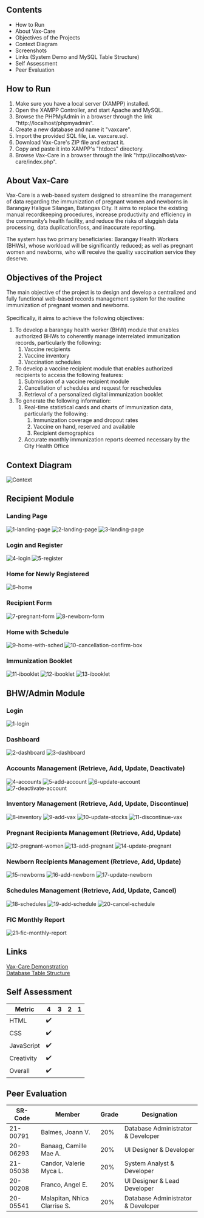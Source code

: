 ## Contents
- How to Run
- About Vax-Care
- Objectives of the Projects
- Context Diagram
- Screenshots
- Links (System Demo and MySQL Table Structure)
- Self Assessment
- Peer Evaluation

## How to Run

1. Make sure you have a local server (XAMPP) installed.
2. Open the XAMPP Controller, and start Apache and MySQL.
3. Browse the PHPMyAdmin in a browser through the link "http://localhost/phpmyadmin".
4. Create a new database and name it "vaxcare".
5. Import the provided SQL file, i.e. vaxcare.sql.
6. Download Vax-Care's ZIP file and extract it.
7. Copy and paste it into XAMPP's "htdocs" directory.
8. Browse Vax-Care in a browser through the link "http://localhost/vax-care/index.php".

## About Vax-Care

Vax-Care is a web-based system designed to streamline the management of data regarding the immunization of pregnant women and newborns in Barangay Haligue Silangan, Batangas City. It aims to replace the existing manual recordkeeping procedures, increase productivity and efficiency in the community’s health facility, and reduce the risks of sluggish data processing, data duplication/loss, and inaccurate reporting. 

The system has two primary beneficiaries: Barangay Health Workers (BHWs), whose workload will be significantly reduced; as well as pregnant women and newborns, who will receive the quality vaccination service they deserve.

## Objectives of the Project

The main objective of the project is to design and develop a centralized and fully functional web-based records management system for the routine immunization of pregnant women and newborns. </br></br>Specifically, it aims to achieve the following objectives: </br>

<ol>
  <li> 
    To develop a barangay health worker (BHW) module that enables authorized BHWs to coherently manage interrelated immunization records, particularly the following:
  <ol>
    <li>Vaccine recipients</li>
    <li>Vaccine inventory</li>
    <li>Vaccination schedules</li>
  </ol>
  </li>
  <li>To develop a vaccine recipient module that enables authorized recipients to access the following features:
  <ol>
    <li>Submission of a vaccine recipient module</li>
    <li>Cancellation of schedules and request for reschedules</li>
    <li>Retrieval of a personalized digital immunization booklet</li>
  </ol>
  </li>
  <li>
    To generate the following information:
    <ol>
      <li>
        Real-time statistical cards and charts of immunization data, particularly the following:
        <ol>
          <li>Immunization coverage and dropout rates</li>
          <li>Vaccine on hand, reserved and available</li>
          <li>Recipient demographics</li>
        </ol>
      </li>
      <li>Accurate monthly immunization reports deemed necessary by the City Health Office</li>
    </ol>
  </li>
</ol>

## Context Diagram

![Context](https://github.com/francokiid/vax-care/assets/117970385/0566b852-5885-42b6-889b-3f89da6f7008)

## Recipient Module

### Landing Page
![1-landing-page](https://github.com/francokiid/vax-care/assets/117970385/23c58706-ecc1-4bbe-9b8b-b33a2d670e9c)
![2-landing-page](https://github.com/francokiid/vax-care/assets/117970385/38a03264-b419-4fe5-bbd8-9f26af08e3c7)
![3-landing-page](https://github.com/francokiid/vax-care/assets/117970385/61922c62-746c-47f1-9ffa-52e68bd26259)

### Login and Register
![4-login](https://github.com/francokiid/vax-care/assets/117970385/7c131926-6d7f-4e34-a1e1-6ae1070d0a70)
![5-register](https://github.com/francokiid/vax-care/assets/117970385/76647c58-1e96-4a17-ab59-be9359375c73)

### Home for Newly Registered
![6-home](https://github.com/francokiid/vax-care/assets/117970385/5e575907-ff45-4655-908d-e294f2a351a2)

### Recipient Form
![7-pregnant-form](https://github.com/francokiid/vax-care/assets/117970385/e92f6a1b-96f3-4e34-89b9-25d2b853fc11)
![8-newborn-form](https://github.com/francokiid/vax-care/assets/117970385/a91dcfc1-9e68-4499-b411-e477c89b32dc)

### Home with Schedule
![9-home-with-sched](https://github.com/francokiid/vax-care/assets/117970385/6e3216d1-c891-454f-91c7-d74960f52216)
![10-cancellation-confirm-box](https://github.com/francokiid/vax-care/assets/117970385/f50588b6-d9be-490a-a7af-2b1a19ab7cd6)

### Immunization Booklet
![11-ibooklet](https://github.com/francokiid/vax-care/assets/117970385/41d951c6-dcbb-41b6-9725-1d5b6f1b41c0)
![12-ibooklet](https://github.com/francokiid/vax-care/assets/117970385/0a0e89aa-134f-4802-ad55-d4ddcf4a1354)
![13-ibooklet](https://github.com/francokiid/vax-care/assets/117970385/38e154e9-f66e-431e-91c6-45c50a0c33d2)

## BHW/Admin Module

### Login
![1-login](https://github.com/francokiid/vax-care/assets/117970385/d8b6b155-d132-46a5-8cca-e037835d7e29)

### Dashboard
![2-dashboard](https://github.com/francokiid/vax-care/assets/117970385/626466ec-3c33-468c-acfa-099a69eb72e7)
![3-dashboard](https://github.com/francokiid/vax-care/assets/117970385/22ef8915-7ec8-4619-9a3c-97fbda6006cc)

### Accounts Management (Retrieve, Add, Update, Deactivate)
![4-accounts](https://github.com/francokiid/vax-care/assets/117970385/d50264ae-4043-4a5b-b279-7c279b4afd46)
![5-add-account](https://github.com/francokiid/vax-care/assets/117970385/3b75b6fa-8787-44e5-850e-4b55794ba1a9)
![6-update-account](https://github.com/francokiid/vax-care/assets/117970385/d8fa6ddf-c609-4b77-b372-b537cf31b1f6)
![7-deactivate-account](https://github.com/francokiid/vax-care/assets/117970385/2c5b8ddc-e347-4a83-9683-8dfc6cbbeb30)

### Inventory Management (Retrieve, Add, Update, Discontinue)
![8-inventory](https://github.com/francokiid/vax-care/assets/117970385/c2c6babf-0704-4e69-9970-5f64fab613d1)
![9-add-vax](https://github.com/francokiid/vax-care/assets/117970385/29524a76-b555-4208-b39c-6c64510466c3)
![10-update-stocks](https://github.com/francokiid/vax-care/assets/117970385/3e083cbe-aa73-46de-b608-17466f1eb041)
![11-discontinue-vax](https://github.com/francokiid/vax-care/assets/117970385/a485b0f6-a675-4588-80c6-44e1c02a75c6)

### Pregnant Recipients Management (Retrieve, Add, Update)
![12-pregnant-women](https://github.com/francokiid/vax-care/assets/117970385/441e8bcc-b078-419c-9da1-3557ad319a02)
![13-add-pregnant](https://github.com/francokiid/vax-care/assets/117970385/59adbc3b-9db0-4ff6-bb07-17be8bac57aa)
![14-update-pregnant](https://github.com/francokiid/vax-care/assets/117970385/161956f6-5474-4463-a077-b06510688d8d)

### Newborn Recipients Management (Retrieve, Add, Update)
![15-newborns](https://github.com/francokiid/vax-care/assets/117970385/1a2f7453-877d-41ca-ad29-2bc88dc8020f)
![16-add-newborn](https://github.com/francokiid/vax-care/assets/117970385/6410d159-689a-43c1-8054-f9afd393ab9c)
![17-update-newborn](https://github.com/francokiid/vax-care/assets/117970385/ac1f0fdd-1961-47a1-8f91-78f02aef1d6d)

### Schedules Management (Retrieve, Add, Update, Cancel)
![18-schedules](https://github.com/francokiid/vax-care/assets/117970385/09b1469e-3019-4dec-893f-67ceb2008f23)
![19-add-schedule](https://github.com/francokiid/vax-care/assets/117970385/752197fd-c6b6-4e9f-b3f6-709163bd7c55)
![20-cancel-schedule](https://github.com/francokiid/vax-care/assets/117970385/4d2b8039-7cf9-4678-ad70-33963300cc96)

### FIC Monthly Report
![21-fic-monthly-report](https://github.com/francokiid/vax-care/assets/117970385/d0fb33d4-c0f2-4942-80ab-6193aa4dd485)

## Links

[Vax-Care Demonstration](https://drive.google.com/file/d/1kAGwqHioyPp3Ngtx7I4d1bYF-uqdv-nO/view?usp=sharing) </br>
[Database Table Structure](https://docs.google.com/document/d/1L6wKUe1M9zm6pQChxm1D2aEjgTNvmECP4B-u2_n6QgA/edit?usp=sharing)

## Self Assessment

|  Metric  | 4         | 3        | 2       | 1        |
| ------------- | ---------------- | --------------- | -------------- | --------------- |
| HTML  |  :heavy_check_mark:    |     |    |     |
| CSS  |   :heavy_check_mark:    |     |    |     |
| JavaScript  |   :heavy_check_mark:    |     |    |     |
| Creativity  |  :heavy_check_mark:    |     |    |     |
| Overall  |   :heavy_check_mark:    |     |    |     |

## Peer Evaluation

|  SR-Code | Member | Grade | Designation |
| -------- | -------- | -------- | -------- |
| 21-00791 | Balmes, Joann V. | 20% | Database Administrator & Developer |
| 20-06293 | Banaag, Camille Mae A. | 20% | UI Designer & Developer |
| 21-05038 | Candor, Valerie Myca L. | 20% | System Analyst & Developer |
| 20-00208 | Franco, Angel E. | 20% | UI Designer & Lead Developer |
| 20-05541 | Malapitan, Nhica Clarrise S. | 20% | Database Administrator & Developer  |
